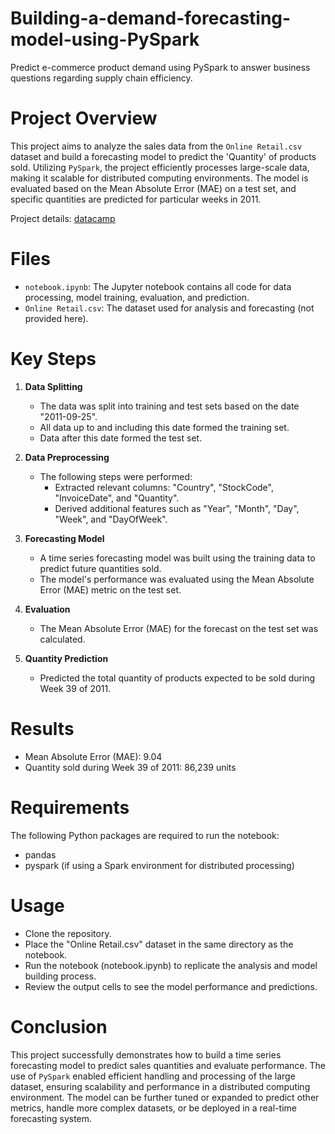 # Building-a-demand-forecasting-model-using-PySpark
Predict e-commerce product demand using PySpark to answer business questions regarding supply chain efficiency.

# Project Overview
This project aims to analyze the sales data from the `Online Retail.csv` dataset and build a forecasting model to predict the 'Quantity' of products sold. Utilizing `PySpark`, the project efficiently processes large-scale data, making it scalable for distributed computing environments. The model is evaluated based on the Mean Absolute Error (MAE) on a test set, and specific quantities are predicted for particular weeks in 2011. 

Project details: [datacamp](https://app.datacamp.com/learn/projects/2144) 

# Files
* `notebook.ipynb`: The Jupyter notebook contains all code for data processing, model training, evaluation, and prediction.
* `Online Retail.csv`: The dataset used for analysis and forecasting (not provided here).

# Key Steps

1. **Data Splitting**
   * The data was split into training and test sets based on the date "2011-09-25".
   * All data up to and including this date formed the training set.
   * Data after this date formed the test set.

2. **Data Preprocessing**
   * The following steps were performed:
     * Extracted relevant columns: "Country", "StockCode", "InvoiceDate", and "Quantity".
     * Derived additional features such as "Year", "Month", "Day", "Week", and "DayOfWeek".

3. **Forecasting Model**
   * A time series forecasting model was built using the training data to predict future quantities sold.
   * The model's performance was evaluated using the Mean Absolute Error (MAE) metric on the test set.

4. **Evaluation**
   * The Mean Absolute Error (MAE) for the forecast on the test set was calculated.

5. **Quantity Prediction**
   * Predicted the total quantity of products expected to be sold during Week 39 of 2011.

# Results
* Mean Absolute Error (MAE): 9.04
* Quantity sold during Week 39 of 2011: 86,239 units

# Requirements
The following Python packages are required to run the notebook:
* pandas
* pyspark (if using a Spark environment for distributed processing)

# Usage
* Clone the repository.
* Place the "Online Retail.csv" dataset in the same directory as the notebook.
* Run the notebook (notebook.ipynb) to replicate the analysis and model building process.
* Review the output cells to see the model performance and predictions.

# Conclusion
This project successfully demonstrates how to build a time series forecasting model to predict sales quantities and evaluate performance. The use of `PySpark` enabled efficient handling and processing of the large dataset, ensuring scalability and performance in a distributed computing environment. The model can be further tuned or expanded to predict other metrics, handle more complex datasets, or be deployed in a real-time forecasting system.
